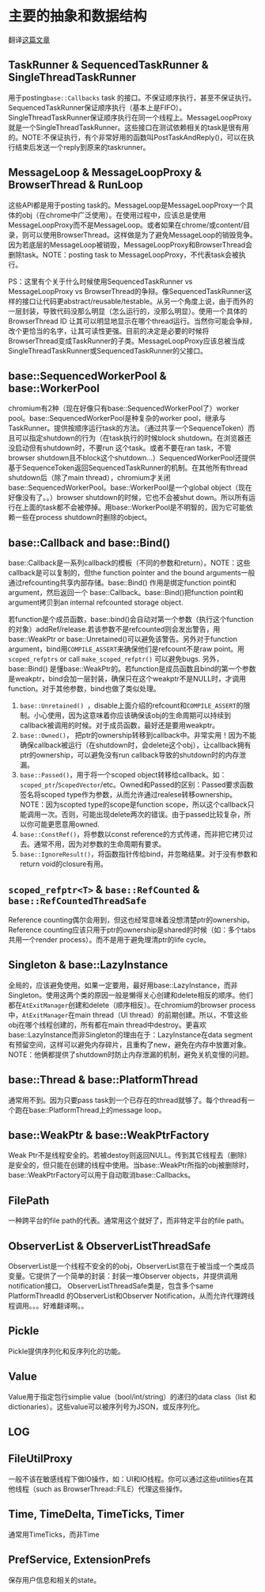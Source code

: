 # 主要的抽象和数据结构

翻译[这篇文章](https://www.chromium.org/developers/coding-style/important-abstractions-and-data-structures)

## TaskRunner & SequencedTaskRunner & SingleThreadTaskRunner
用于posting`base::Callbacks` task 的接口。不保证顺序执行，甚至不保证执行。SequencedTaskRunner保证顺序执行（基本上是FIFO）。SingleThreadTaskRunner保证顺序执行在同一个线程上。MessageLoopProxy就是一个SingleThreadTaskRunner。这些接口在测试依赖相关的task是很有用的。NOTE:不保证执行，有个非常好用的函数叫PostTaskAndReply()，可以在执行结束后发送一个reply到原来的taskrunner。

## MessageLoop & MessageLoopProxy & BrowserThread & RunLoop
这些API都是用于posting task的。MessageLoop是MessageLoopProxy一个具体的obj（在chrome中广泛使用）。在使用过程中，应该总是使用MessageLoopProxy而不是MessageLoop。或者如果在chrome/或content/目录，则可以使用BrowserThread。这样做是为了避免MessageLoop的销毁竞争。因为若底层的MessageLoop被销毁，MessageLoopProxy和BrowserThread会删除task。NOTE：posting task to MessageLoopProxy，不代表task会被执行。

PS：这里有个关于什么时候使用SequencedTaskRunner vs MessageLoopProxy vs BrowserThread的争辩。像SequencedTaskRunner这样的接口让代码更abstract/reusable/testable。从另一个角度上说，由于而外的一层封装，导致代码没那么明显（怎么运行的，没那么明显）。使用一个具体的BrowserThread ID 让其可以明显地显示在哪个thread运行。当然你可能会争辩，改个更恰当的名字，让其可读性更强。目前的决定是必要的时候将BrowserThread变成TaskRunner的子类。MessageLoopProxy应该总被当成SingleThreadTaskRunner或SequencedTaskRunner的父接口。

## base::SequencedWorkerPool & base::WorkerPool

chromium有2种（现在好像只有base::SequencedWorkerPool了）worker pool。base::SequencedWorkerPool是种复杂的worker pool，继承与TaskRunner。提供按顺序运行task的方法。（通过共享一个SequenceToken）而且可以指定shutdown的行为（在task执行的时候block shutdown。在浏览器还没启动但有shutdown时，不要run 这个task。或者不要在ran task，不管browser shutdown且不block这个shutdown...）SequencedWorkerPool还提供基于SequenceToken返回SequencedTaskRunner的机制。在其他所有thread shutdown后（除了main thread），chromium才关闭base::SequencedWorkerPool。base::WorkerPool是一个global object（现在好像没有了。。）browser shutdown的时候，它也不会被shut down。所以所有运行在上面的task都不会被停掉。用base::WorkerPool是不明智的，因为它可能依赖一些在process shutdown时删除的object。

## base::Callback and base::Bind()

base::Callback是一系列callback的模板（不同的参数和return）。NOTE：这些callback是可以复制的，但the function pointer and the bound arguments一般通过refcounting共享内部存储。base::Bind() 作用是绑定function point和argument，然后返回一个 base::Callback。base::Bind()把function point和argument拷贝到an internal refcounted storage object.

若function是个成员函数，base::bind()会自动对第一个参数（执行这个function的对象）addRef/release.若该参数不是refcounted则会发出警告，用base::WeakPtr or base::Unretained()可以避免该警告。另外对于function argument，bind用`COMPILE_ASSERT`来确保他们是refcount不是raw point。用`scoped_refptrs` or call `make_scoped_refptr()` 可以避免bugs. 另外，base::Bind() 是懂base::WeakPtr的。若function是成员函数且bind的第一个参数是weakptr，bind会加一层封装，确保只在这个weakptr不是NULL时，才调用function。对于其他参数，bind也做了类似处理。
1. `base::Unretained() `，disable上面介绍的refcount和`COMPILE_ASSERT`的限制。小心使用，因为这意味着你应该确保该obj的生命周期可以持续到callback被调用的时候。对于成员函数，最好还是要用weakptr。
2. `base::Owned()`， 把ptr的ownership转移到callback中。非常实用！因为不能确保callback被运行（在shutdown时，会delete这个obj），让callback拥有ptr的ownership，可以避免没有run callback导致的shutdown时的内存泄漏。
3. `base::Passed()`，用于将一个scoped object转移给callback。如：`scoped_ptr`/`ScopedVector`/etc。Owned和Passed的区别：Passed要求函数签名将scoped type作为参数，从而允许通过realese转移ownership。NOTE：因为scopted type的scope是function scope，所以这个callback只能调用一次。否则，可能出现delete两次的错误。由于passed比较复杂，所以你可能更愿意用owned.
4. `base::ConstRef()`，将参数以const reference的方式传递，而非把它拷贝过去。通常不用，因为对参数的生命周期有要求。
5. `base::IgnoreResult()`，将函数指针传给bind，并忽略结果。对于没有参数和return void的closure有用。

## `scoped_refptr<T>` & `base::RefCounted` & `base::RefCountedThreadSafe`

Reference counting偶尔会用到，但这也经常意味着没想清楚ptr的ownership。Reference counting应该只用于ptr的ownership是shared的时候（如：多个tabs共用一个render process）。而不是用于避免理清ptr的life cycle。

## Singleton & base::LazyInstance

全局的，应该避免使用。如果一定要用，最好用base::LazyInstance，而非Singleton。使用这两个类的原因一般是懒得关心创建和delete相反的顺序。他们都在`AtExitManager`创建和delete（顺序相反）。在chromium的browser process中，`AtExitManager`在main thread（UI thread）的前期创建。所以，不管这些obj在哪个线程创建的，所有都在main thread中destroy。更喜欢base::LazyInstance而非Singleton的理由在于：LazyInstance在data segment有预留空间，这样可以避免内存碎片，且重构了new，避免在内存中放置对象。
NOTE：他俩都提供了shutdown时防止内存泄漏的机制，避免关机变慢的问题。

## base::Thread & base::PlatformThread

通常用不到。因为只要pass task到一个已存在的thread就够了。每个thread有一个跑在base::PlatformThread上的message loop。

## base::WeakPtr & base::WeakPtrFactory

Weak Ptr不是线程安全的。若被destoy则返回NULL。传到其它线程去（删除）是安全的，但只能在创建的线程中使用。当base::WeakPtr所指的obj被删除时， base::WeakPtrFactory可以用于自动取消base::Callbacks。

## FilePath

一种跨平台的file path的代表。通常用这个就好了，而非特定平台的file path。

## ObserverList & ObserverListThreadSafe

ObserverList是一个线程不安全的的obj，ObserverList意在于被当成一个类成员变量。它提供了一个简单的封装：封装一堆Observer objects，并提供调用notification接口。
ObserverListThreadSafe类是，包含多个same PlatformThreadId 的ObserverList和Observer Notification，从而允许代理跨线程调用。。。好难翻译啊。。

## Pickle

Pickle提供序列化和反序列化的功能。

## Value

Value用于指定包行simplie value（bool/int/string）的递归的data class（list 和 dictionaries）。这些value可以被序列号为JSON，或反序列化。

## LOG

## FileUtilProxy

一般不该在敏感线程下做IO操作，如：UI和IO线程。你可以通过这些utilities在其他线程（such as BrowserThread::FILE）代理这些操作。

## Time, TimeDelta, TimeTicks, Timer

通常用TimeTicks，而非Time

## PrefService, ExtensionPrefs

保存用户信息和相关的state。

